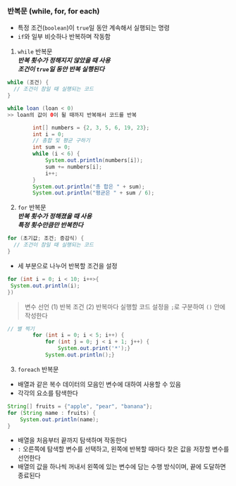 
### 반복문 (while, for, for each)
- 특정 조건(`boolean`)이 `true`일 동안 계속해서 실행되는 명령
- `if`와 일부 비슷하나 반복하며 작동함

1.  `while` 반복문   
  ***반복 횟수가 정해지지 않았을 때 사용***  
  ***조건이 `true`일 동안 반복 실행된다***
  ```java
  while (조건) {
    // 조건이 참일 때 실행되는 코드
}
  ```
```Java
while loan (loan < 0)
>> loan의 값이 0이 될 때까지 반복해서 코드를 반복
```
```Java
        int[] numbers = {2, 3, 5, 6, 19, 23};
        int i = 0;
        // 총합 및 평균 구하기
        int sum = 0;
        while (i < 6) {
            System.out.println(numbers[i]);
            sum += numbers[i];
            i++;
        }
        System.out.println("총 합은 " + sum);
        System.out.println("평균은 " + sum / 6);
```
2. `for` 반복문   
  ***반복 횟수가 정해졌을 때 사용***  
  ***특정 횟수만큼만 반복한다***
  ```Java
  for (초기값; 조건; 증감식) {
    // 조건이 참일 때 실행되는 코드
}
  ```
 - 세 부분으로 나누어 반복할 조건을 설정
 ```Java
 for (int i = 0; i < 10; i++>{
  System.out.println(i);
 })
 ```
 > 변수 선언 (1) 
 > 반복 조건 (2)
 > 반복마다 실행할 코드 설정을 `;`로 구분하여 `()` 안에 작성한다
```Java
// 별 찍기
        for (int i = 0; i < 5; i++) {
            for (int j = 0; j < i + 1; j++) {
                System.out.print('*');}
            System.out.println();}
```
3. `foreach` 반복문
- 배열과 같은 복수 데이터의 모음인 변수에 대하여 사용할 수 있음
- 각각의 요소를 탐색한다
``` Java
String[] fruits = {"apple", "pear", "banana"};
for (String name : fruits) {
    System.out.println(name);
}
```
- 배열을 처음부터 끝까지 탐색하며 작동한다
- `:` 오른쪽에 탐색할 변수를 선택하고, 왼쪽에 반복할 때마다 찾은 값을 저장할 변수를 선언한다
- 배열의 값을 하나씩 꺼내서 왼쪽에 있는 변수에 담는 수행 방식이며, 끝에 도달하면 종료된다  

